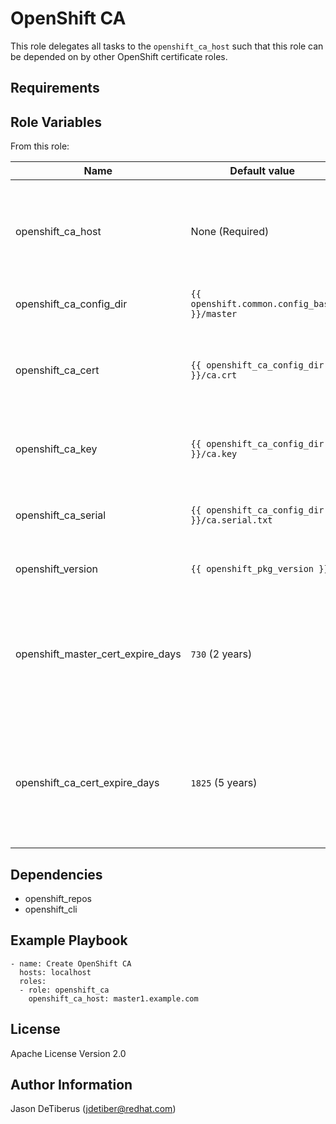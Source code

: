 OpenShift CA
============

This role delegates all tasks to the `openshift_ca_host` such that this role can be depended on by other OpenShift certificate roles.

Requirements
------------

Role Variables
--------------

From this role:

| Name                    | Default value                                 | Description                                                                 |
|-------------------------|-----------------------------------------------|-----------------------------------------------------------------------------|
| openshift_ca_host       | None (Required)                               | The hostname of the system where the OpenShift CA will be created.          |
| openshift_ca_config_dir | `{{ openshift.common.config_base }}/master`   | CA certificate directory.                                                   |
| openshift_ca_cert       | `{{ openshift_ca_config_dir }}/ca.crt`        | CA certificate path including CA certificate filename.                      |
| openshift_ca_key        | `{{ openshift_ca_config_dir }}/ca.key`        | CA key path including CA key filename.                                      |
| openshift_ca_serial     | `{{ openshift_ca_config_dir }}/ca.serial.txt` | CA serial path including CA serial filename.                                |
| openshift_version       | `{{ openshift_pkg_version }}`                 | OpenShift package version.                                                  |
| openshift_master_cert_expire_days | `730` (2 years)                     | Validity of the certificates in days. Works only with OpenShift version 1.5 (3.5) and later. |
| openshift_ca_cert_expire_days     | `1825` (5 years)                    | Validity of the CA certificates in days. Works only with OpenShift version 1.5 (3.5) and later. |

Dependencies
------------

* openshift_repos
* openshift_cli

Example Playbook
----------------

```
- name: Create OpenShift CA
  hosts: localhost
  roles:
  - role: openshift_ca
    openshift_ca_host: master1.example.com
```

License
-------

Apache License Version 2.0

Author Information
------------------

Jason DeTiberus (jdetiber@redhat.com)
